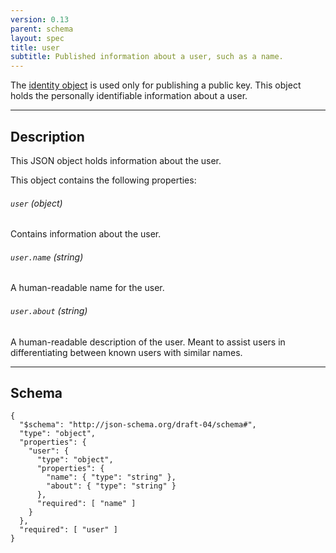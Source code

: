 ```yaml
---
version: 0.13
parent: schema
layout: spec
title: user
subtitle: Published information about a user, such as a name.
---
```



The [identity object](../../core/identity) is used only for publishing
a public key. This object holds the personally identifiable
information about a user.

---

## Description

This JSON object holds information about the user.

This object contains the following properties:

###### `user` *(object)*

Contains information about the user.

###### `user.name` *(string)*

A human-readable name for the user.

###### `user.about` *(string)*

A human-readable description of the user. Meant to assist users in
differentiating between known users with similar names.

---

## Schema

	{
	  "$schema": "http://json-schema.org/draft-04/schema#",
	  "type": "object",
	  "properties": {
	    "user": {
	      "type": "object",
	      "properties": {
	        "name": { "type": "string" },
	        "about": { "type": "string" }
	      },
	      "required": [ "name" ]
	    }
	  },
	  "required": [ "user" ]
	}
